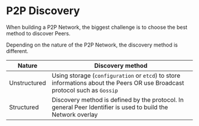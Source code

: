 # P2P Discovery

When building a P2P Network, the biggest challenge is to choose the best method to discover Peers.

Depending on the nature of the P2P Network, the discovery method is different.

| Nature       | Discovery method                                                                                                           |
| ------------ | -------------------------------------------------------------------------------------------------------------------------- |
| Unstructured | Using storage (`configuration` or `etcd`) to store informations about the Peers OR use Broadcast protocol such as `Gossip` |
| Structured   | Discovery method is defined by the protocol. In general Peer Identifier is used to build the Network overlay               |